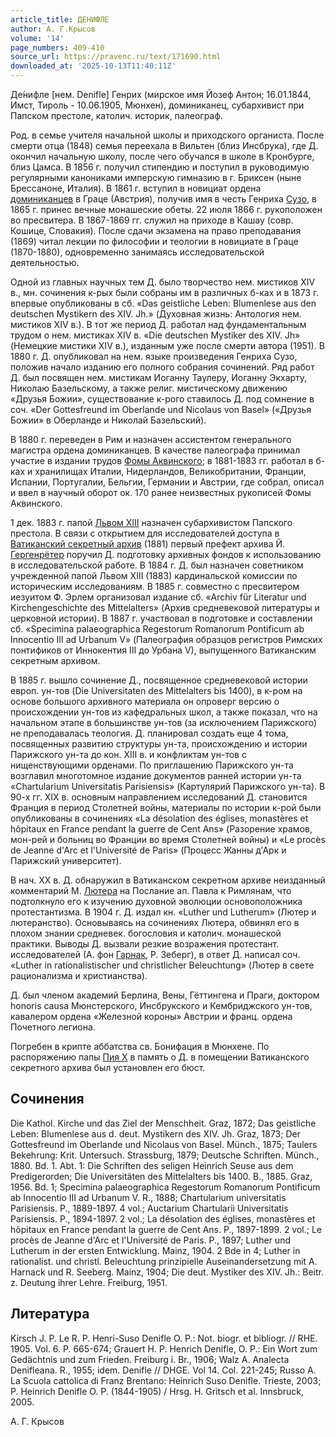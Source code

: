 ```yaml
---
article_title: ДЕНИФЛЕ
author: А. Г.Крысов
volume: '14'
page_numbers: 409-410
source_url: https://pravenc.ru/text/171690.html
downloaded_at: '2025-10-13T11:40:11Z'
---
```


Де́нифле [нем. Denifle] Генрих (мирское имя Йозеф Антон; 16.01.1844, Имст, Тироль - 10.06.1905, Мюнхен), доминиканец, субархивист при Папском престоле, католич. историк, палеограф.

Род. в семье учителя начальной школы и приходского органиста. После смерти отца (1848) семья переехала в Вильтен (близ Инсбрука), где Д. окончил начальную школу, после чего обучался в школе в Кронбурге, близ Цамса. В 1856 г. получил стипендию и поступил в руководимую регулярными канониками имперскую гимназию в г. Бриксен (ныне Брессаноне, Италия). В 1861 г. вступил в новициат ордена [доминиканцев](https://pravenc.ru/text/Доминиканцы.html) в Граце (Австрия), получив имя в честь Генриха [Сузо](https://pravenc.ru/text/Сузо.html), в 1865 г. принес вечные монашеские обеты. 22 июля 1866 г. рукоположен во пресвитера. В 1867-1869 гг. служил на приходе в Кашау (совр. Кошице, Словакия). После сдачи экзамена на право преподавания (1869) читал лекции по философии и теологии в новициате в Граце (1870-1880), одновременно занимаясь исследовательской деятельностью.

Одной из главных научных тем Д. было творчество нем. мистиков XIV в., мн. сочинения к-рых были собраны им в различных б-ках и в 1873 г. впервые опубликованы в сб. «Das geistliche Leben: Blumenlese aus den deutschen Mystikern des XIV. Jh.» (Духовная жизнь: Антология нем. мистиков XIV в.). В тот же период Д. работал над фундаментальным трудом о нем. мистиках XIV в. «Die deutschen Mystiker des XIV. Jh» (Немецкие мистики XIV в.), изданным уже после смерти автора (1951). В 1880 г. Д. опубликовал на нем. языке произведения Генриха Сузо, положив начало изданию его полного собрания сочинений. Ряд работ Д. был посвящен нем. мистикам Иоганну Таулеру, Иоганну Экхарту, Николаю Базельскому, а также религ. мистическому движению «Друзья Божии», существование к-рого ставилось Д. под сомнение в соч. «Der Gottesfreund im Oberlande und Nicolaus von Basel» («Друзья Божии» в Оберланде и Николай Базельский).

В 1880 г. переведен в Рим и назначен ассистентом генерального магистра ордена доминиканцев. В качестве палеографа принимал участие в издании трудов [Фомы Аквинского](<https://pravenc.ru/text/Фома Аквинский.html>); в 1881-1883 гг. работал в б-ках и хранилищах Италии, Нидерландов, Великобритании, Франции, Испании, Португалии, Бельгии, Германии и Австрии, где собрал, описал и ввел в научный оборот ок. 170 ранее неизвестных рукописей Фомы Аквинского.

1 дек. 1883 г. папой [Львом XIII](<https://pravenc.ru/text/Лев XIII.html>) назначен субархивистом Папского престола. В связи с открытием для исследователей доступа в [Ватиканский секретный архив](<https://pravenc.ru/text/Ватиканский секретный архив.html>) (1881) первый префект архива Й. [Гергенрётер](https://pravenc.ru/text/Гергенрётер.html) поручил Д. подготовку архивных фондов к использованию в исследовательской работе. В 1884 г. Д. был назначен советником учрежденной папой Львом XIII (1883) кардинальской комиссии по историческим исследованиям. В 1885 г. совместно с пресвитером иезуитом Ф. Эрлем организовал издание сб. «Archiv für Literatur und Kirchengeschichte des Mittelalters» (Архив средневековой литературы и церковной истории). В 1887 г. участвовал в подготовке и составлении сб. «Specimina palaeographica Regestorum Romanorum Pontificum ab Innocentio III ad Urbanum V» (Палеография образцов регистров Римских понтификов от Иннокентия III до Урбана V), выпущенного Ватиканским секретным архивом.

В 1885 г. вышло сочинение Д., посвященное средневековой истории европ. ун-тов (Die Universitaten des Mittelalters bis 1400), в к-ром на основе большого архивного материала он опроверг версию о происхождении ун-тов из кафедральных школ, а также показал, что на начальном этапе в большинстве ун-тов (за исключением Парижского) не преподавалась теология. Д. планировал создать еще 4 тома, посвященных развитию структуры ун-та, происхождению и истории Парижского ун-та до кон. XIII в. и конфликтам ун-тов с нищенствующими орденами. По приглашению Парижского ун-та возглавил многотомное издание документов ранней истории ун-та «Chartularium Universitatis Parisiensis» (Картулярий Парижского ун-та). В 90-х гг. XIX в. основным направлением исследований Д. становится Франция в период Столетней войны, материалы по истории к-рой были опубликованы в сочинениях «La désolation des églises, monastères et hôpitaux en France pendant la guerre de Cent Ans» (Разорение храмов, мон-рей и больниц во Франции во время Столетней войны) и «Le procès de Jeanne d'Arc et l'Université de Paris» (Процесс Жанны д'Арк и Парижский университет).

В нач. XX в. Д. обнаружил в Ватиканском секретном архиве неизданный комментарий М. [Лютера](https://pravenc.ru/text/Лютер.html) на Послание ап. Павла к Римлянам, что подтолкнуло его к изучению духовной эволюции основоположника протестантизма. В 1904 г. Д. издал кн. «Luther und Lutherum» (Лютер и лютеранство). Основываясь на сочинениях Лютера, обвинял его в плохом знании средневек. богословия и католич. монашеской практики. Выводы Д. вызвали резкие возражения протестант. исследователей (А. фон [Гарнак](https://pravenc.ru/text/Гарнак.html), Р. Зеберг), в ответ Д. написал соч. «Luther in rationalistischer und christlicher Beleuchtung» (Лютер в свете рационализма и христианства).

Д. был членом академий Берлина, Вены, Гёттингена и Праги, доктором honoris causa Мюнстерского, Инсбрукского и Кембриджского ун-тов, кавалером ордена «Железной короны» Австрии и франц. ордена Почетного легиона.

Погребен в крипте аббатства св. Бонифация в Мюнхене. По распоряжению папы [Пия Х](<https://pravenc.ru/text/Пий Х.html>) в память о Д. в помещении Ватиканского секретного архива был установлен его бюст.

## Сочинения

Die Kathol. Kirche und das Ziel der Menschheit. Graz, 1872; Das geistliche Leben: Blumenlese aus d. deut. Mystikern des XIV. Jh. Graz, 1873; Der Gottesfreund im Oberlande und Nicolaus von Basel. Münch., 1875; Taulers Bekehrung: Krit. Untersuch. Strassburg, 1879; Deutsche Schriften. Münch., 1880. Bd. 1. Abt. 1: Die Schriften des seligen Heinrich Seuse aus dem Predigerorden; Die Universitäten des Mittelalters bis 1400. B., 1885. Graz, 1956. Bd. 1; Specimina palaeographica Regestorum Romanorum Pontificum ab Innocentio III ad Urbanum V. R., 1888; Chartularium universitatis Parisiensis. P., 1889-1897. 4 vol.; Auctarium Chartularii Universitatis Parisiensis. P., 1894-1897. 2 vol.; La désolation des églises, monastères et hôpitaux en France pendant la guerre de Cent Ans. P., 1897-1899. 2 vol.; Le procès de Jeanne d'Arc et l'Université de Paris. P., 1897; Luther und Lutherum in der ersten Entwicklung. Mainz, 1904. 2 Bde in 4; Luther in rationalist. und christl. Beleuchtung prinzipielle Auseinandersetzung mit A. Harnack und R. Seeberg. Mainz, 1904; Die deut. Mystiker des XIV. Jh.: Beitr. z. Deutung ihrer Lehre. Freiburg, 1951.

## Литература

Kirsch J. P. Le R. P. Henri-Suso Denifle O. P.: Not. biogr. et bibliogr. // RHE. 1905. Vol. 6. P. 665-674; Grauert H. P. Henrich Denifle, O. P.: Ein Wort zum Gedächtnis und zum Frieden. Freiburg i. Br., 1906; Walz A. Analecta Denifleana. R., 1955; idem. Denifle // DHGE. Vol 14. Col. 221-245; Russo A. La Scuola cattolica di Franz Brentano: Heinrich Suso Denifle. Trieste, 2003; P. Heinrich Denifle O. P. (1844-1905) / Hrsg. H. Gritsch et al. Innsbruck, 2005.

А. Г.  Крысов
